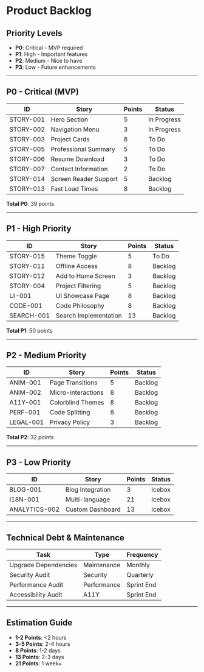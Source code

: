 # Product Backlog

## Priority Levels
- **P0**: Critical - MVP required
- **P1**: High - Important features
- **P2**: Medium - Nice to have
- **P3**: Low - Future enhancements

---

## P0 - Critical (MVP)

| ID | Story | Points | Status |
|----|-------|--------|--------|
| STORY-001 | Hero Section | 5 | In Progress |
| STORY-002 | Navigation Menu | 3 | In Progress |
| STORY-003 | Project Cards | 8 | To Do |
| STORY-005 | Professional Summary | 5 | To Do |
| STORY-006 | Resume Download | 3 | To Do |
| STORY-007 | Contact Information | 2 | To Do |
| STORY-014 | Screen Reader Support | 5 | Backlog |
| STORY-013 | Fast Load Times | 8 | Backlog |

**Total P0**: 39 points

---

## P1 - High Priority

| ID | Story | Points | Status |
|----|-------|--------|--------|
| STORY-015 | Theme Toggle | 5 | To Do |
| STORY-011 | Offline Access | 8 | Backlog |
| STORY-012 | Add to Home Screen | 3 | Backlog |
| STORY-004 | Project Filtering | 5 | Backlog |
| UI-001 | UI Showcase Page | 8 | Backlog |
| CODE-001 | Code Philosophy | 8 | Backlog |
| SEARCH-001 | Search Implementation | 13 | Backlog |

**Total P1**: 50 points

---

## P2 - Medium Priority

| ID | Story | Points | Status |
|----|-------|--------|--------|
| ANIM-001 | Page Transitions | 5 | Backlog |
| ANIM-002 | Micro-interactions | 8 | Backlog |
| A11Y-001 | Colorblind Themes | 8 | Backlog |
| PERF-001 | Code Splitting | 8 | Backlog |
| LEGAL-001 | Privacy Policy | 3 | Backlog |

**Total P2**: 32 points

---

## P3 - Low Priority

| ID | Story | Points | Status |
|----|-------|--------|--------|
| BLOG-001 | Blog Integration | 3 | Icebox |
| I18N-001 | Multi-language | 21 | Icebox |
| ANALYTICS-002 | Custom Dashboard | 13 | Icebox |

---

## Technical Debt & Maintenance

| Task | Type | Frequency |
|------|------|-----------|
| Upgrade Dependencies | Maintenance | Monthly |
| Security Audit | Security | Quarterly |
| Performance Audit | Performance | Sprint End |
| Accessibility Audit | A11Y | Sprint End |

---

## Estimation Guide
- **1-2 Points**: <2 hours
- **3-5 Points**: 2-4 hours
- **8 Points**: 1-2 days
- **13 Points**: 2-3 days
- **21 Points**: 1 week+
